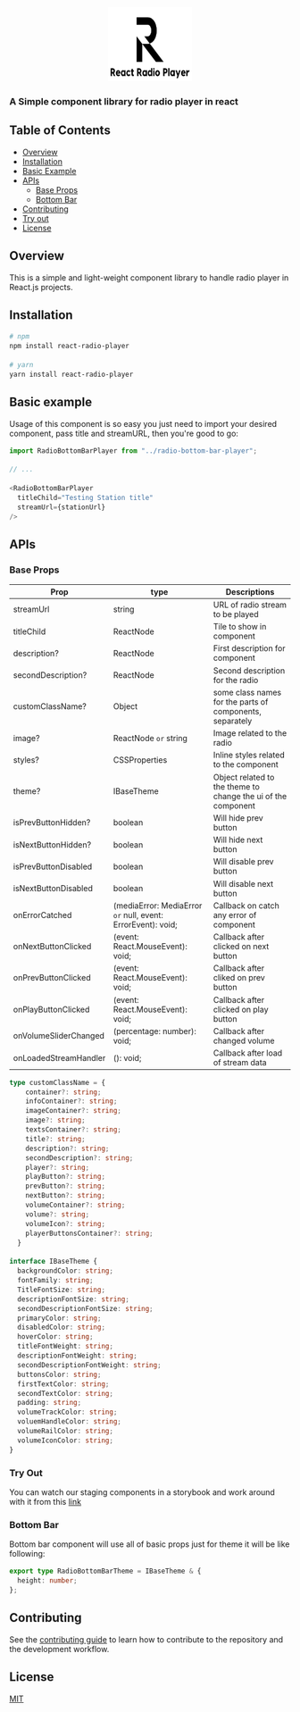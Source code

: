<p align="center">
  <a rel="noopener" target="_blank"><img width="150" height="133" src="./catalogs/logo.svg" alt="React Radio Player logo"></a>
</p>

### A Simple component library for radio player in react

## Table of Contents

- [Overview](#overview)
- [Installation](#installation)
- [Basic Example](#basic-example)
- [APIs](#apis)
  - [Base Props](#base-props)
  - [Bottom Bar](#bottom-bar)
- [Contributing](#contributing)
- [Try out](#try-out)
- [License](#license)

## Overview
  This is a simple and light-weight component library to handle radio player in React.js projects.

## Installation

```bash
# npm 
npm install react-radio-player

# yarn
yarn install react-radio-player
```

## Basic example
Usage of this component is so easy you just need to import your desired component, pass title and streamURL, then you're good to go:

```typescript
import RadioBottomBarPlayer from "../radio-bottom-bar-player";

// ... 

<RadioBottomBarPlayer
  titleChild="Testing Station title"
  streamUrl={stationUrl}
/>

```

## APIs

### Base Props
| Prop    | type | Descriptions |
| -------- | ------- | ------- |
| streamUrl  | string    | URL of radio stream to be played  |
| titleChild | ReactNode     | Tile to show in component  |
| description?    | ReactNode    | First description for component    |
| secondDescription?    | ReactNode    | Second description for the radio    |
| customClassName?   | Object    | some class names for the parts of components, separately    |
| image? | ReactNode `or` string | Image related to the radio |
| styles? | CSSProperties | Inline styles related to the component| 
| theme? | IBaseTheme | Object related to the theme to change the ui of the component |
| isPrevButtonHidden? | boolean | Will hide prev button |
| isNextButtonHidden? | boolean | Will hide next button|
| isPrevButtonDisabled | boolean | Will disable prev button |
|isNextButtonDisabled | boolean | Will disable next button |
| onErrorCatched | (mediaError: MediaError `or` null, event: ErrorEvent): void; | Callback on catch any error of component 
|onNextButtonClicked | (event: React.MouseEvent): void; | Callback after clicked on next button
|onPrevButtonClicked | (event: React.MouseEvent): void; | Callback after cliked on prev button
|onPlayButtonClicked | (event: React.MouseEvent): void; | Callback after clicked on play button
|onVolumeSliderChanged | (percentage: number): void; | Callback after changed volume
|onLoadedStreamHandler | (): void; | Callback after load of stream data 
```typescript 
type customClassName = {
    container?: string;
    infoContainer?: string;
    imageContainer?: string;
    image?: string;
    textsContainer?: string;
    title?: string;
    description?: string;
    secondDescription?: string;
    player?: string;
    playButton?: string;
    prevButton?: string;
    nextButton?: string;
    volumeContainer?: string;
    volume?: string;
    volumeIcon?: string;
    playerButtonsContainer?: string;
  }

interface IBaseTheme {
  backgroundColor: string;
  fontFamily: string;
  TitleFontSize: string;
  descriptionFontSize: string;
  secondDescriptionFontSize: string;
  primaryColor: string;
  disabledColor: string;
  hoverColor: string;
  titleFontWeight: string;
  descriptionFontWeight: string;
  secondDescriptionFontWeight: string;
  buttonsColor: string;
  firstTextColor: string;
  secondTextColor: string;
  padding: string;
  volumeTrackColor: string;
  voluemHandleColor: string;
  volumeRailColor: string;
  volumeIconColor: string;
}

```

### Try Out
You can watch our staging components in a storybook and work around with it from this [link](https://behnamrhp.github.io/react-radio-player)

### Bottom Bar
Bottom bar component will use all of basic props just for theme it will be like following:

```typescript
export type RadioBottomBarTheme = IBaseTheme & {
  height: number;
};
```

## Contributing

See the [contributing guide](./catalogs/docs/CONTRIBUTING.md) to learn how to contribute to the repository and the development workflow.

## License

[MIT](./LICENSE)